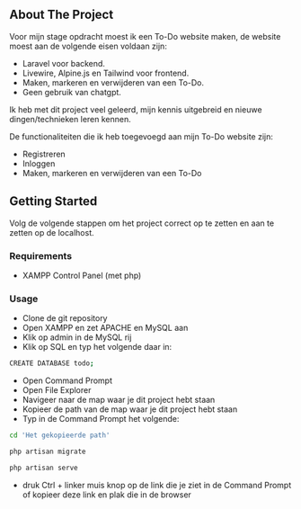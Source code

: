 ## About The Project

Voor mijn stage opdracht moest ik een To-Do website maken, de website moest aan de volgende eisen voldaan zijn:

* Laravel voor backend.
* Livewire, Alpine.js en Tailwind voor frontend.
* Maken, markeren en verwijderen van een To-Do.
* Geen gebruik van chatgpt.

Ik heb met dit project veel geleerd, mijn kennis uitgebreid en nieuwe dingen/technieken leren kennen.

De functionaliteiten die ik heb toegevoegd aan mijn To-Do website zijn:

* Registreren
* Inloggen
* Maken, markeren en verwijderen van een To-Do

## Getting Started

Volg de volgende stappen om het project correct op te zetten en aan te zetten op de localhost.

### Requirements

* XAMPP Control Panel (met php)

### Usage

* Clone de git repository
* Open XAMPP en zet APACHE en MySQL aan
* Klik op admin in de MySQL rij
* Klik op SQL en typ het volgende daar in:
```sh
CREATE DATABASE todo;
```
* Open Command Prompt
* Open File Explorer
* Navigeer naar de map waar je dit project hebt staan
* Kopieer de path van de map waar je dit project hebt staan
* Typ in de Command Prompt het volgende:
```sh
cd 'Het gekopieerde path'
```
```sh
php artisan migrate
```
```sh
php artisan serve
```
* druk Ctrl + linker muis knop op de link die je ziet in de Command Prompt of kopieer deze link en plak die in de browser





